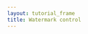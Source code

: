 ```yaml
---
layout: tutorial_frame
title: Watermark control
---
```

<script type="module">
	import L, {Map, TileLayer, Control, DomUtil} from 'leaflet';

	const map = new Map('map', {
		center: [40, 0],
		zoom: 1
	});

	const osm = new TileLayer('https://tile.openstreetmap.org/{z}/{x}/{y}.png', {
		maxZoom: 19,
		attribution: '&copy; <a href="http://www.openstreetmap.org/copyright">OpenStreetMap</a>'
	}).addTo(map);

	Control.Watermark = Control.extend({
		onAdd(map) {
			const img = DomUtil.create('img');

			img.src = '../../docs/images/logo.png';
			img.style.width = '200px';

			return img;
		},

		onRemove(map) {
			// Nothing to do here
		}
	});
	
	const watermarkControl = new Control.Watermark({position: 'bottomleft'}).addTo(map);

	window.L = L; // only for debugging in the developer console
	window.map = map; // only for debugging in the developer console
</script>
